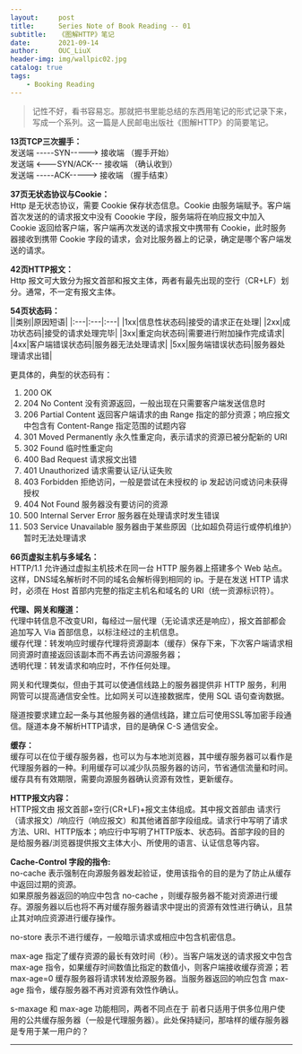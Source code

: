 ```yaml
---
layout:     post
title:      Series Note of Book Reading -- 01
subtitle:   《图解HTTP》笔记        
date:       2021-09-14
author:     OUC_LiuX
header-img: img/wallpic02.jpg
catalog: true
tags:
    - Booking Reading      
---     
```


> 记性不好，看书容易忘。那就把书里能总结的东西用笔记的形式记录下来，写成一个系列。这一篇是人民邮电出版社《图解HTTP》的简要笔记。    

**13页TCP三次握手：**     
发送端 -----SYN-----> 接收端 （握手开始）       
发送端 <---SYN/ACK--- 接收端 （确认收到）       
发送端 -----ACK-----> 接收端 （握手结束）       

**37页无状态协议与Cookie：**        
Http 是无状态协议，需要 Cookie 保存状态信息。Cookie 由服务端赋予。客户端首次发送的的请求报文中没有 Coookie 字段，服务端将在响应报文中加入 Cookie 返回给客户端，客户端再次发送的请求报文中携带有 Cookie，此时服务器接收到携带 Cookie 字段的请求，会对比服务器上的记录，确定是哪个客户端发送的请求。      

**42页HTTP报文：**        
Http 报文可大致分为报文首部和报文主体，两者有最先出现的空行（CR+LF）划分。通常，不一定有报文主体。        

**54页状态码：**      
||类别|原因短语|
|:---|:---|:---|
|1xx|信息性状态码|接受的请求正在处理|
|2xx|成功状态码|接受的请求处理完毕|
|3xx|重定向状态码|需要进行附加操作完成请求|
|4xx|客户端错误状态码|服务器无法处理请求|
|5xx|服务端错误状态码|服务器处理请求出错|  

更具体的，典型的状态码有：    
1. 200 OK
2. 204 No Content 没有资源返回，一般出现在只需要客户端发送信息时         
3. 206 Partial Content 返回客户端请求的由 Range 指定的部分资源；响应报文中包含有 Content-Range 指定范围的试题内容     
4. 301 Moved Permanently 永久性重定向，表示请求的资源已被分配新的 URI      
5. 302 Found 临时性重定向      
6. 400 Bad Request 请求报文出错      
7. 401 Unauthorized 请求需要认证/认证失败      
8. 403 Forbidden 拒绝访问，一般是尝试在未授权的 ip 发起访问或访问未获得授权      
9. 404 Not Found 服务器没有要访问的资源      
10. 500 Internal Server Error 服务器在处理请求时发生错误      
11. 503 Service Unavailable 服务器由于某些原因（比如超负荷运行或停机维护）暂时无法处理请求     

**66页虚拟主机与多域名：**      
HTTP/1.1 允许通过虚拟主机技术在同一台 HTTP 服务器上搭建多个 Web 站点。这样，DNS域名解析时不同的域名会解析得到相同的 ip。于是在发送 HTTP 请求时，必须在 Host 首部内完整的指定主机名和域名的 URI（统一资源标识符）。      

**代理、网关和隧道：**       
代理中转信息不改变URI，每经过一层代理（无论请求还是响应），报文首部都会追加写入 Via 首部信息，以标注经过的主机信息。       
缓存代理：转发响应时缓存代理将资源副本（缓存）保存下来，下次客户端请求相同资源时直接返回该副本而不再去访问源服务器；     
透明代理：转发请求和响应时，不作任何处理。      

网关和代理类似，但由于其可以使通信线路上的服务器提供非 HTTP 服务，利用网管可以提高通信安全性。比如网关可以连接数据库，使用 SQL 语句查询数据。     

隧道按要求建立起一条与其他服务器的通信线路，建立后可使用SSL等加密手段通信。隧道本身不解析HTTP请求，目的是确保 C-S 通信安全。      


**缓存：**      
缓存可以在位于缓存服务器，也可以为与本地浏览器，其中缓存服务器可以看作是代理服务器的一种。利用缓存可以减少队员服务器的访问，节省通信流量和时间。    
缓存具有有效期限，需要向源服务器确认资源有效性，更新缓存。      


**HTTP报文内容：**      
HTTP报文由 报文首部+空行(CR+LF)+报文主体组成。其中报文首部由 请求行（请求报文）/响应行（响应报文）和其他诸首部字段组成。请求行中写明了请求方法、URI、HTTP版本；响应行中写明了HTTP版本、状态码。首部字段的目的是给服务器/浏览器提供报文主体大小、所使用的语言、认证信息等内容。       


**Cache-Control 字段的指令:**       
no-cache 表示强制在向源服务器发起验证，使用该指令的目的是为了防止从缓存中返回过期的资源。     
如果原服务器返回的响应中包含 no-cache ，则缓存服务器不能对资源进行缓存。源服务器以后也将不再对缓存服务器请求中提出的资源有效性进行确认，且禁止其对响应资源进行缓存操作。       

no-store 表示不进行缓存，一般暗示请求或相应中包含机密信息。      

max-age 指定了缓存资源的最长有效时间（秒）。当客户端发送的请求报文中包含 max-age 指令，如果缓存时间数值比指定的数值小，则客户端接收缓存资源；若 max-age=0 缓存服务器将请求转发给源服务器。当服务器返回的响应包含 max-age 指令，缓存服务器不再对资源有效性作确认。      

s-maxage 和 max-age 功能相同，两者不同点在于 前者只适用于供多位用户使用的公共缓存服务器（一般是代理服务器）。此处保持疑问，那啥样的缓存服务器是专用于某一用户的？      



****